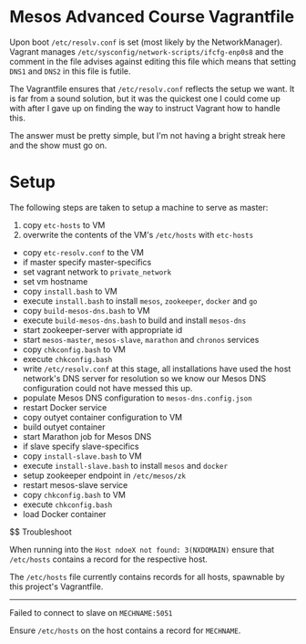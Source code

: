 # Mesos Advanced Course Vagrantfile

Upon boot `/etc/resolv.conf` is set (most likely by the NetworkManager).
Vagrant manages `/etc/sysconfig/network-scripts/ifcfg-enp0s8` and the comment
in the file advises against editing this file which means that setting `DNS1`
and `DNS2` in this file is futile.


The Vagrantfile ensures that `/etc/resolv.conf` reflects the setup we want.
It is far from a sound solution, but it was the quickest one I could come up
with after I gave up on finding the way to instruct Vagrant how to handle this.

The answer must be pretty simple, but I'm not having a bright streak here and
the show must go on.


# Setup
The following steps are taken to setup a machine to serve as master:

 1. copy `etc-hosts` to VM
 2. overwrite the contents of the VM's `/etc/hosts` with `etc-hosts`
 -  copy `etc-resolv.conf` to the VM
 -  if master specify master-specifics
   - set vagrant network to `private_network`
   - set vm hostname
   - copy `install.bash` to VM
   - execute `install.bash` to install `mesos`, `zookeeper`, `docker` and `go`
   - copy `build-mesos-dns.bash` to VM
   - execute `build-mesos-dns.bash` to build and install `mesos-dns`
   - start zookeeper-server with appropriate id
   - start `mesos-master`, `mesos-slave`, `marathon` and `chronos` services
   - copy `chkconfig.bash` to VM
   - execute `chkconfig.bash`
   - write `/etc/resolv.conf` at this stage, all installations have used the host network's DNS server for resolution so we know our Mesos DNS configuration could not have messed this up.
   - populate Mesos DNS configuration to `mesos-dns.config.json`
   - restart Docker service
   - copy outyet container configuration to VM
   - build outyet container
   - start Marathon job for Mesos DNS
 -  if slave specify slave-specifics
   - copy `install-slave.bash` to VM
   - execute `install-slave.bash` to install `mesos` and `docker`
   - setup zookeeper endpoint in `/etc/mesos/zk`
   - restart mesos-slave service
   - copy `chkconfig.bash` to VM
   - execute `chkconfig.bash`
   - load Docker container

$$ Troubleshoot

When running into the ```Host ndoeX not found: 3(NXDOMAIN)``` ensure
that `/etc/hosts` contains a record for the respective host.

The `/etc/hosts` file currently contains records for all hosts, spawnable by
this project's Vagrantfile.

---

Failed to connect to slave on `MECHNAME:5051`

Ensure `/etc/hosts` on the host contains a record for `MECHNAME`.

